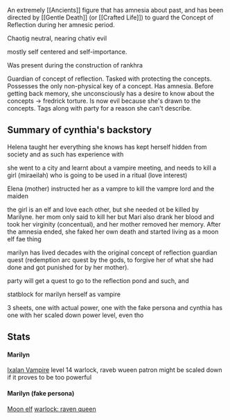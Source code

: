 An extremely [[Ancients]] figure that has amnesia about past, and has been directed by [[Gentle Death]] (or [[Crafted Life]]) to guard the Concept of Reflection during her amnesic period.

Chaotig neutral, nearing chativ evil

mostly self centered and self-importance.



Was present during the construction of rankhra

Guardian of concept of reflection. Tasked with protecting the concepts. Possesses the only non-physical key of a concept. Has amnesia. Before getting back memory, she unconsciously has a desire to know about the concepts -> fredrick torture. Is now evil because she's drawn to the concepts. Tags along with party for a reason she can't describe.




## Summary of cynthia's backstory
Helena taught her everything she knows
has kept herself hidden from society and as such has experience with 

she went to a city and learnt about a vampire meeting, and needs to kill a girl (miraeilah) who is going to be used in a ritual (love interest)

Elena (mother) instructed her as a vampre to kill the vampre lord and the maiden

the girl is an elf and love each other, but she needed ot be killed by Marilyne.
her mom only said to kill her but Mari also drank her blood and took her virginity (concentual), and her mother removed her memory.
After the amnesia ended, she faked her own death and started living as a moon elf fae thing

marilyn has lived decades with the original concept of reflection guardian quest (redemption arc quest by the gods, to forgive her of what she had done and got punished for by her mother).

party will get a quest to go to the reflection pond and such, and 



statblock for marilyn herself as vampire 

3 sheets, one with actual power, one with the fake persona and cynthia has one with her scaled down power level, even tho 


## Stats
#### Marilyn
[Ixalan Vampire](http://dnd5e.wikidot.com/lineage:vampire)
level 14 warlock, raveb wueen patron
might be scaled down if it proves to be too powerful
#### Marilyn (fake persona)
[Moon elf](https://www.dandwiki.com/wiki/Moon_Elf_(5e_Subrace)) [warlock: raven queen]()

